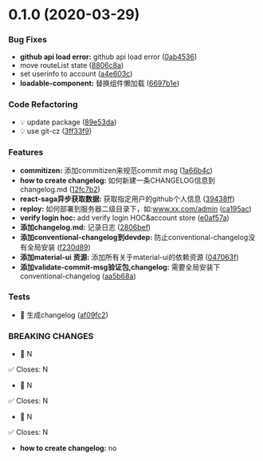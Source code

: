 # 0.1.0 (2020-03-29)


### Bug Fixes

* **github api load error:** github api load error ([0ab4536](https://github.com/SimpleRoom/walker-admin/commit/0ab4536eeb43efdb0b1d9c5443f05370050f9d13))
* move routeList state ([8806c8a](https://github.com/SimpleRoom/walker-admin/commit/8806c8a61b1cddca66da55b89810e1a1f6a29c7b))
* set userinfo to account ([a4e603c](https://github.com/SimpleRoom/walker-admin/commit/a4e603caff504342e1221f622258386a644b941f))
* **loadable-component:** 替换组件懒加载 ([6697b1e](https://github.com/SimpleRoom/walker-admin/commit/6697b1e969c440a736210cd7962017e02893230c))


### Code Refactoring

* 💡 update package ([89e53da](https://github.com/SimpleRoom/walker-admin/commit/89e53da2827242dd0ed42c65b57b101269ccde71))
* 💡 use git-cz ([3ff33f9](https://github.com/SimpleRoom/walker-admin/commit/3ff33f9b049ed2675a181630b92cf81902d231ca))


### Features

* **commitizen:** 添加commitizen来规范commit msg ([1a66b4c](https://github.com/SimpleRoom/walker-admin/commit/1a66b4ccc0fc03d68bae22efd5f6db679fb6c350))
* **how to create changelog:** 如何新建一条CHANGELOG信息到changelog.md ([12fc7b2](https://github.com/SimpleRoom/walker-admin/commit/12fc7b279fde5144ac7d30ece8c23cadd7bddfe7))
* **react-saga异步获取数据:** 获取指定用户的github个人信息 ([39438ff](https://github.com/SimpleRoom/walker-admin/commit/39438ffd77c0f2b963330ad3bdde0188dc114a1b))
* **reploy:** 如何部署到服务器二级目录下，如:www.xx.com/admin ([ca195ac](https://github.com/SimpleRoom/walker-admin/commit/ca195aca9ca24bbf51563611483b4205acaad2b8))
* **verify login hoc:** add verify login HOC&account store ([e0af57a](https://github.com/SimpleRoom/walker-admin/commit/e0af57a7f55d6bfe70f594102ba52b818f8da3dd))
* **添加changelog.md:** 记录日志 ([2806bef](https://github.com/SimpleRoom/walker-admin/commit/2806bef18100886c4b7d5532bb0d564e3c4d4ce0))
* **添加conventional-changelog到devdep:** 防止conventional-changelog没有全局安装 ([f230d89](https://github.com/SimpleRoom/walker-admin/commit/f230d89a84fd7e1c28faee074f85689f3aa25724))
* **添加material-ui 资源:** 添加所有关于material-ui的依赖资源 ([047063f](https://github.com/SimpleRoom/walker-admin/commit/047063f3de2fb20ed93ebb579860fb9371a74f41))
* **添加validate-commit-msg验证包,changelog:** 需要全局安装下conventional-changelog ([aa5b68a](https://github.com/SimpleRoom/walker-admin/commit/aa5b68a961fabea30633f57daf7e4c18be67aac3))


### Tests

* 💍 生成changelog ([af09fc2](https://github.com/SimpleRoom/walker-admin/commit/af09fc22a9e877189901cfa983b6d159c7fa9acd))


### BREAKING CHANGES

* 🧨 N

✅ Closes: N
* 🧨 N

✅ Closes: N
* 🧨 N

✅ Closes: N
* **how to create changelog:** no



